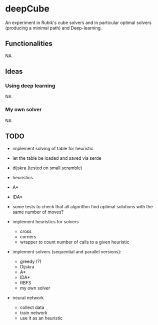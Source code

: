 # deepCube

An experiment in Rubik's cube solvers and in particular optimal solvers (producing a minimal path) and Deep-learning.

## Functionalities

NA

## Ideas

### Using deep learning

NA

### My own solver

NA

## TODO

- implement solving of table for heuristic
- let the table be loaded and saved via serde

- dijskra (tested on small scramble)
- heuristics
- A*
- IDA*

- some tests to check that all algorithm find optimal solutions with the same number of moves?

- implement heuristics for solvers
    - cross
    - corners
    - wrapper to count number of calls to a given heuristic
- implement solvers (sequential and parallel versions):
    - greedy (?)
    - Dijskra
    - A*
    - IDA*
    - RBFS
    - my own solver
- neural network
    - collect data
    - train network
    - use it as an heuristic
